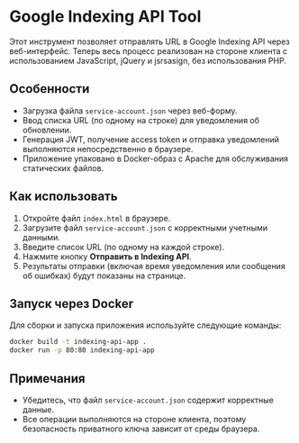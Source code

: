 # Google Indexing API Tool

Этот инструмент позволяет отправлять URL в Google Indexing API через веб-интерфейс. Теперь весь процесс реализован на стороне клиента с использованием JavaScript, jQuery и jsrsasign, без использования PHP.

## Особенности
- Загрузка файла `service-account.json` через веб-форму.
- Ввод списка URL (по одному на строке) для уведомления об обновлении.
- Генерация JWT, получение access token и отправка уведомлений выполняются непосредственно в браузере.
- Приложение упаковано в Docker-образ с Apache для обслуживания статических файлов.

## Как использовать
1. Откройте файл `index.html` в браузере.
2. Загрузите файл `service-account.json` с корректными учетными данными.
3. Введите список URL (по одному на каждой строке).
4. Нажмите кнопку **Отправить в Indexing API**.
5. Результаты отправки (включая время уведомления или сообщения об ошибках) будут показаны на странице.

## Запуск через Docker
Для сборки и запуска приложения используйте следующие команды:

```bash
docker build -t indexing-api-app .
docker run -p 80:80 indexing-api-app
```

## Примечания
- Убедитесь, что файл `service-account.json` содержит корректные данные.
- Все операции выполняются на стороне клиента, поэтому безопасность приватного ключа зависит от среды браузера.
